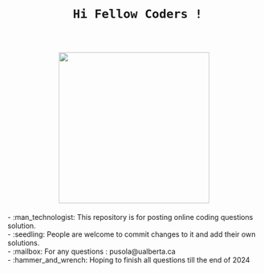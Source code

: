 <h1 align ='center'>
 
     Hi Fellow Coders !
 <br>
     <img src="https://media.giphy.com/media/ule4vhcY1xEKQ/giphy.gif" length ="300px" width="300px" align="centre"/>

</h1>
- :man_technologist: This repository is for posting online coding questions solution.
<br>
- :seedling: People are welcome to commit changes to it and add their own solutions.
<br>
- :mailbox: For any questions : pusola@ualberta.ca
<br>
- :hammer_and_wrench: Hoping to finish all questions till the end of 2024
